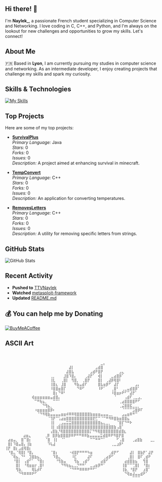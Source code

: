 ## Hi there! 👋

I'm **Naylek_**, a passionate French student specializing in Computer Science and Networking. I love coding in C, C++, and Python, and I'm always on the lookout for new challenges and opportunities to grow my skills. Let's connect!

## About Me

🇫🇷 Based in **Lyon**, I am currently pursuing my studies in computer science and networking. As an intermediate developer, I enjoy creating projects that challenge my skills and spark my curiosity.

## Skills & Technologies

[![My Skills](https://skillicons.dev/icons?i=html,css,js,ts,express,nodejs,postgres,mongodb,c,cpp,py,java,linux,windows&perline=8)](https://skillicons.dev)

## Top Projects

Here are some of my top projects:

- [**SurvivalPlus**](https://github.com/TTVNaylek/SurvivalPlus)  
  *Primary Language:* Java  
  *Stars:* 0  
  *Forks:* 0  
  *Issues:* 0  
  *Description:* A project aimed at enhancing survival in minecraft.

- [**TempConvert**](https://github.com/TTVNaylek/TempConvert)  
  *Primary Language:* C++  
  *Stars:* 0  
  *Forks:* 0  
  *Issues:* 0  
  *Description:* An application for converting temperatures.

- [**RemovesLetters**](https://github.com/TTVNaylek/RemovesLetters)  
  *Primary Language:* C++  
  *Stars:* 0  
  *Forks:* 0  
  *Issues:* 0  
  *Description:* A utility for removing specific letters from strings.

## GitHub Stats

![GitHub Stats](https://github-readme-stats.vercel.app/api?username=TTVNaylek&show_icons=true&theme=radical)


## Recent Activity

- **Pushed to** [TTVNaylek](https://github.com/TTVNaylek/TTVNaylek)
- **Watched** [metasploit-framework](https://github.com/rapid7/metasploit-framework)
- **Updated** [README.md](https://github.com/TTVNaylek/TTVNaylek/commit/08d67dcb4e9b6313f6321b3c86c759c288d01805)

## 💰  You can help me by Donating

 [![BuyMeACoffee](https://img.shields.io/badge/Buy%20Me%20a%20Coffee-ffdd00?style=for-the-badge&logo=buy-me-a-coffee&logoColor=black)](https://buymeacoffee.com/naylek_) 

## ASCII Art

```
⠀⠀⠀⠀⠀⠀⠀⠀⠀⠀⠀⠀⠀⠀⠀⠀⠀⠀⠀⠀⠀⠀⠀⠀⠀⠀⠀⠀⠀⠀⠀⠀⠀⠀⠀⠀⠀⠀⠀⠀⠀⠀⠀⠀⠀⠀⠀⠀⠀⠀⠀⠀⠀⠀⠀⠀⠀
⠀⠀⠀⠀⠀⠀⠀⠀⠀⠀⠀⠀⠀⠀⠀⠀⠀⠀⠀⠀⠀⠀⠀⠀⠀⠀⠀⠀⠀⠀⠀⠀⠀⠀⠀⠀⠀⠀⠀⠀⠀⠀⠀⠀⠀⠀⠀⠀⠀⠀⠀⠀⠀⠀⠀⠀⠀
⠀⠀⠀⠀⠀⠀⠀⠀⠀⠀⠀⠀⠀⠀⠀⠀⠀⠀⠀⠀⠀⠀⠀⠀⠀⠀⠀⠀⠀⠀⠀⠀⠀⠀⠀⠀⣀⡄⠀⠀⠀⠀⠀⠀⠀⠀⠀⠀⠀⠀⠀⠀⠀⠀⠀⠀⠀
⠀⠀⠀⠀⠀⠀⠀⠀⠀⠀⠀⠀⠀⠀⠀⠀⠀⠀⠀⠀⠀⠀⠀⠀⣼⡇⠀⠀⠀⠀⠀⠀⠀⠀⣠⣾⣿⠀⠀⠀⠀⠀⠀⠀⠀⠀⠀⠀⠀⠀⠀⠀⠀⠀⠀⠀⠀
⠀⠀⠀⠀⠀⠀⠀⠀⠀⠀⠀⠀⠀⠀⠀⠀⠀⠀⠀⠀⠀⠀⠀⣼⣿⣧⠀⠀⠀⠀⠀⠀⣠⣾⠟⣿⡟⠀⠀⠀⠀⠀⠀⣠⣄⠀⠀⠀⠀⠀⠀⠀⠀⠀⠀⠀⠀
⠀⠀⠀⠀⠀⠀⠀⠀⠀⠀⠀⠀⠀⠀⠀⠀⠀⢀⡀⠀⠀⠀⣸⣿⠹⣿⡄⠀⠀⠀⢀⣼⡟⠁⠀⢾⡇⠀⠀⠀⣀⣴⣿⡿⠁⠀⠀⠀⠀⠀⠀⠀⠀⠀⠀⠀⠀
⠀⠀⠀⠀⠀⠀⠀⠀⠀⠀⠀⠀⠀⠀⠀⠀⠀⢸⣇⠀⠀⢀⣿⡇⠀⢻⣿⡀⠀⢀⣿⡟⠀⠀⠀⣿⡇⠀⢀⣼⡿⢿⣿⠇⠀⠀⠀⠀⠀⠀⠀⠀⠀⠀⠀⠀⠀
⠀⠀⠀⠀⠀⠀⠀⠀⠀⠀⠀⠀⠀⠀⠀⠀⠀⢸⣿⣆⠀⣸⣿⠀⠀⠀⠻⣷⣤⣾⠏⠀⠀⠀⠀⣿⣧⣶⡿⠋⠀⣼⡏⠀⠀⠀⠀⠀⠀⣠⡄⠀⠀⠀⠀⠀⠀
⠀⠀⠀⠀⠀⠀⠀⠀⠀⠀⠀⠀⠀⠀⠀⠀⠀⠸⣿⣿⣶⣿⡏⠀⠀⠀⠀⠙⠿⠋⠀⠀⠀⠀⠀⠸⠟⠁⠀⠀⢀⣿⠃⠀⢀⣀⣤⣾⣿⡿⠁⠀⠀⠀⠀⠀⠀
⠀⠀⠀⠀⠀⠀⠀⠀⠀⠀⠀⠀⠀⠀⠀⠀⠀⠀⣿⡆⠙⠿⠃⠀⠀⠀⠀⠀⠀⠀⠀⠀⠀⠀⠀⠀⠀⠀⠀⠀⠸⣿⣶⡶⠟⠋⠉⣼⡟⠁⠀⠀⠀⠀⠀⠀⠀
⠀⠀⠀⠀⠀⠀⠀⠀⠀⠀⢾⣶⣶⣶⣶⣶⣶⣤⣾⣿⡄⠀⠀⠀⠀⠀⠀⠀⠀⠀⠀⠀⠀⠀⠀⠀⠀⠀⠀⠀⠀⠈⠀⠀⠀⢠⣾⠏⢀⣀⣠⡀⠀⠀⠀⠀⠀
⠀⠀⠀⠀⠀⠀⠀⠀⠀⠀⠀⠉⠛⢷⣦⡀⠀⠀⠉⠉⠁⠀⠀⠀⠀⠀⠀⠀⠀⠀⠀⠀⠀⠀⠀⠀⠀⠀⠀⠀⠀⠀⠀⢀⣴⣿⣿⣿⣿⠟⠋⠀⠀⠀⠀⠀⠀
⠀⠀⠀⠀⠀⠀⠀⠀⠀⠀⠀⠀⠀⠀⠙⢻⣦⡀⠀⠀⠀⠀⠀⠀⠀⠀⠀⠀⠀⠀⠀⠀⠀⠀⠀⠀⠀⠀⠀⠀⠀⠀⠀⢀⣬⣿⣿⣯⣀⣀⡀⠀⠀⠀⠀⠀⠀
⠀⠀⠀⠀⠀⠀⠀⠀⠀⠀⠀⠰⣶⣶⣶⣶⣿⡿⠆⠀⠀⠀⠀⠀⠀⠀⠀⠀⠀⠀⠀⠀⠀⠀⠀⠀⠀⠀⠀⠀⠀⠀⠀⠀⠈⠉⠉⠉⣩⣿⡿⠏⠀⠀⠀⠀⠀
⠀⠀⠀⠀⠀⠀⠀⠀⠀⠀⠀⠀⠈⠙⠻⢿⣷⣤⣤⣤⣤⣶⣶⠾⠿⠿⢿⣿⣿⣿⣿⣿⣷⣶⣶⣶⣤⣤⣤⣀⡀⠀⠀⠀⣠⣤⣶⠿⠛⠉⠀⠀⠀⠀⠀⠀⠀
⠀⠀⠀⠀⠀⠀⠀⠀⠀⠀⠀⠀⠀⠀⠀⠀⠈⢹⡟⠉⢡⣴⣶⣿⣿⣿⣿⣿⣿⣿⣿⣿⣿⣟⣋⠉⠈⠉⠛⠻⠿⣿⣷⣶⣿⣿⣦⠀⠀⠀⠀⠀⠀⠀⠀⠀⠀
⠀⠀⠀⠀⠀⠀⠀⠀⠀⠀⠀⠀⠀⠀⠀⠀⠀⢸⡇⠀⢀⣠⣤⣭⣭⣿⣿⣿⣿⣿⣿⣿⣿⣿⣿⣿⣦⣄⣀⡀⠀⠀⠈⣿⡏⠙⠛⠗⠀⠀⠀⠀⠀⠀⠀⠀⠀
⠀⠀⠀⠀⠀⠀⠀⠀⠀⠀⠀⠀⠀⠀⠀⠀⠀⢸⡇⢰⣿⣿⣿⣿⣿⣿⣿⣿⣿⣿⣿⣿⣿⣿⣿⣿⣿⣿⣿⣿⣿⣷⢠⣿⠁⠀⠀⠀⠀⠀⠀⠀⠀⠀⠀⠀⠀
⠀⠀⠀⠀⠀⠀⠀⠀⠀⠀⠀⠀⠀⠀⠀ ⠀⢠⣿⣷⡘⢿⣿⣿⣿⣿⣿⣿⣿⣿⣿⣿⡍⠙⠻⢿⣿⣿⣿⣿⣿⣿⣿⣾⣿⣆⠀⠀⠀⠀⠀⠀⠀⠀⠀⠀⠀⠀
⠀⠀⠀⠀⠀ ⠀⣴⣶⣄⠀⠀⠀⠀⠀⢀⡿⠀⣿⡿⣷⣿⣿⣿⡿⠿⠟⠛⠛⠿⠿⣷⣤⣤⣤⣤⣭⣾⣿⠿⠟⠻⣿⡟⣿⠀⠀⠀⠀⠀⠀⠀⠀⠀⠀⠀⠀
⠀⣴⣶⣤⡀⠀⣿⠉⣿⡆⠀⠀⠀⠀⠀⠈⣿⠀⢸⡇⠀⠈⠁⠀⠀⠀⠀⠀⠀⠀⠀⠀⠉⠉⠛⠛⠉⠁⠀⠀⠀⠀⠋⢠⣿⠀⠀ ⢀⣴⣿⣷⠀⠀⠀⣀⡀⠀
⠀⣿⡇⠹⣿⣤⣿⡄⢸⣷⠀⠀⠀⠀⠀⠀⠹⢧⣼⠀⠀⠀⠀⠀⠀⠀⠀⠀⠀⠀⠀⠀⠀⠀⠀⠀⠀⠀⠀⠀⢀⣀⣰⡿⠃⠀⠀  ⢸⡟⠀⣿⡆⣠⣾⢿⣿⡆
⠀⠘⣿⣄⠈⢿⣿⡇⠘⣿⡄⠀⠀⠀⠀⠀⠀⠈⣿⡆⠀⠀⠀⠀⠐⢾⣿⡟⠛⠛⠛⠳⣶⠀⠀⠀⠀⠀⠀⢀⣾⡟⠋⠀⠀⠀⠀⣼⡇⠀⣿⣷⡟⠁⣼⡟⠀
⠀⠀⠈⢿⣦⡀⠙⠃⠀⣹⣿⣷⣦⡀⠀⠀⠀⠀⠹⣿⣄⠀⠀⠀⠀⠸⣏⠀⠀⠀⠀⣼⠏⠀⠀⠀⠀⢀⣴⡿⠋⠀⠀⠀⠀⠀⢀⣿⡇⠀⣿⠏⢀⣾⠟⠀⠀
⠀⠀⠀⠘⣿⡇⠀⢠⣾⠋⠁⠀⠙⣿⡆⠀⠀⠀⠀⠘⢻⣷⣤⠀⠀⠀⢻⣦⠀⢠⣾⠋⠀⠀⠀⠀⣴⣿⠋⠀⠀⠀⠀⠀⠀⣴⣾⣿⣷⣦⠀⠀⢻⣿⠀⠀⠀
⠀⠀⠀⠀⣿⡇⠀⠘⢿⣶⣶⡖⢀⣿⠇⠀⠀⠀⠀⠀⠀⠙⠻⢷⣦⣄⣀⡙⠛⠛⠁⠀⣀⣠⣶⡿⠛⠁⠀⠀⠀⠀⠀⠀⢸⣿⠉⠉⢉⣿⡇⠀⠘⣿⡆⠀⠀
⠀⠀⠀⠀⢻⣷⡀⠀⠀⠀⢿⣧⡾⠏⠀⠀⠀⠀⠀⠀⠀⠀⠀⠀⠈⠙⠛⠛⠿⠿⠿⠟⠛⠋⠁⠀⠀⠀⠀⠀⠀⠀⠀⠀⢸⣷⡀⠘⣿⡟⠀⠀⣰⣿⠁⠀⠀
⠀⠀⠀⠀⠀⠙⠻⠿⠿⠿⠟⠋⠀⠀⠀⠀⠀⠀⠀⠀⠀⠀⠀⠀⠀⠀⠀⠀⠀⠀⠀⠀⠀⠀⠀⠀⠀⠀⠀⠀⠀⠀⠀⠀⠀⠙⢿⣶⣼⣤⣤⣾⠟⠁⠀⠀⠀
⠀⠀⠀⠀⠀⠀⠀⠀⠀⠀⠀⠀⠀⠀⠀⠀⠀⠀⠀⠀⠀⠀⠀⠀⠀⠀⠀⠀⠀⠀⠀⠀⠀⠀⠀⠀⠀⠀⠀⠀⠀⠀⠀⠀⠀⠀⠀⠀⠉⠉⠉⠀⠀⠀⠀⠀⠀
⠀⠀⠀⠀⠀⠀⠀⠀⠀⠀⠀⠀⠀⠀⠀⠀⠀⠀⠀⠀⠀⠀⠀⠀⠀⠀⠀⠀⠀⠀⠀⠀⠀⠀⠀⠀⠀⠀⠀⠀⠀⠀⠀⠀⠀⠀⠀⠀⠀⠀⠀⠀⠀⠀⠀⠀⠀
```
